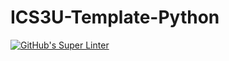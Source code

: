 # ICS3U-Template-Python

[![GitHub's Super Linter](https://github.com/Miguel-Santacruz/ICS3U-Learning_guide1/workflows/GitHub's%20Super%20Linter/badge.svg)](https://github.com/Miguel-Santacruz/ICS3U-Learning_guide1/actions)
